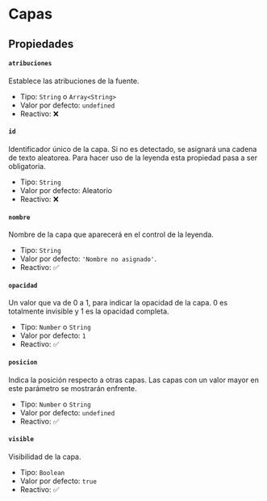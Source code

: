 # Capas

## Propiedades

#### `atribuciones`

Establece las atribuciones de la fuente.

- Tipo: `String` o `Array<String>`
- Valor por defecto: `undefined`
- Reactivo: ❌

#### `id`

Identificador único de la capa. Si no es detectado, se asignará una cadena de texto aleatorea. Para hacer uso de la leyenda esta propiedad pasa a ser obligatoria.

- Tipo: `String`
- Valor por defecto: Aleatorio
- Reactivo: ❌

#### `nombre`

Nombre de la capa que aparecerá en el control de la leyenda.

- Tipo: `String`
- Valor por defecto: `'Nombre no asignado'`.
- Reactivo: ✅

#### `opacidad`

Un valor que va de 0 a 1, para indicar la opacidad de la capa. 0 es totalmente invisible y 1 es la opacidad completa.

- Tipo: `Number` o `String`
- Valor por defecto: `1`
- Reactivo: ✅

#### `posicion`

Indica la posición respecto a otras capas. Las capas con un valor mayor en este parámetro se mostrarán enfrente.

- Tipo: `Number` o `String`
- Valor por defecto: `undefined`
- Reactivo: ✅

#### `visible`

Visibilidad de la capa.

- Tipo: `Boolean`
- Valor por defecto: `true`
- Reactivo: ✅
